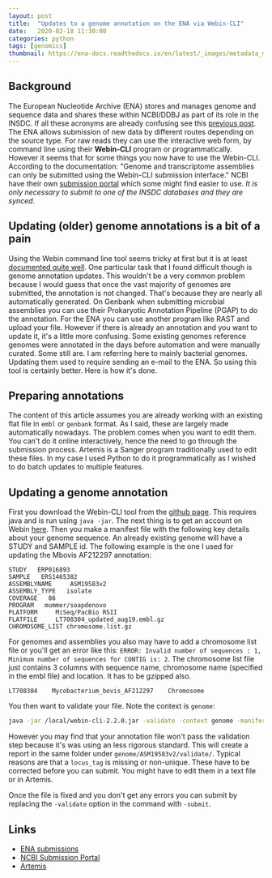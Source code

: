 ```yaml
---
layout: post
title:  "Updates to a genome annotation on the ENA via Webin-CLI"
date:   2020-02-18 11:30:00
categories: python
tags: [genomics]
thumbnail: https://ena-docs.readthedocs.io/en/latest/_images/metadata_model_sample.png
---
```


## Background

The European Nucleotide Archive (ENA) stores and manages genome and sequence data and shares these within NCBI/DDBJ as part of its role in the INSDC. If all these acronyms are already confusing see this [previous post](sequence-databases). The ENA allows submission of new data by different routes depending on the source type. For raw reads they can use the interactive web form, by command line using their **Webin-CLI** program or programmatically. However it seems that for some things you now have to use the Webin-CLI. According to the documentation: "Genome and transcriptome assemblies can only be submitted using the Webin-CLI submission interface." NCBI have their own [submission portal](https://submit.ncbi.nlm.nih.gov/) which some might find easier to use. _It is only necessary to submit to one of the INSDC databases and they are synced._

## Updating (older) genome annotations is a bit of a pain

Using the Webin command line tool seems tricky at first but it is at least [documented quite well](https://ena-docs.readthedocs.io/). One particular task that I found difficult though is genome annotation updates. This wouldn't be a very common problem because I would guess that once the vast majority of genomes are submitted, the annotation is not changed. That's because they are nearly all automatically generated. On Genbank when submitting microbial assemblies you can use their Prokaryotic Annotation Pipeline (PGAP) to do the annotation. For the ENA you can use another program like RAST and upload your file. However if there is already an annotation and you want to update it, it's a little more confusing. Some existing genomes reference genomes were annotated in the days before automation and were manually curated. Some still are. I am referring here to mainly bacterial genomes. Updating them used to require sending an e-mail to the ENA. So using this tool is certainly better. Here is how it's done.

## Preparing annotations

The content of this article assumes you are already working with an existing flat file in `embl` or `genbank` format. As I said, these are largely made automatically nowadays. The problem comes when you want to edit them. You can't do it online interactively, hence the need to go through the submission process. Artemis is a Sanger program traditionally used to edit these files. In my case I used Python to do it programmatically as I wished to do batch updates to multiple features.

## Updating a genome annotation

 First you download the Webin-CLI tool from the [github page](https://github.com/enasequence/webin-cli/releases). This requires java and is run using `java -jar`. The next thing is to get an account on Webin [here](https://www.ebi.ac.uk/ena/submit/sra/#home). Then you make a manifest file with the following key details about your genome sequence. An already existing genome will have a STUDY and SAMPLE id. The following example is the one I used for updating the Mbovis AF212297 annotation:

```
STUDY   ERP016893
SAMPLE   ERS1465382
ASSEMBLYNAME     ASM19583v2
ASSEMBLY_TYPE   isolate
COVERAGE   86
PROGRAM   mummer/soapdenovo
PLATFORM     MiSeq/PacBio RSII
FLATFILE	 LT708304_updated_aug19.embl.gz
CHROMOSOME_LIST	chromosome.list.gz
```

For genomes and assemblies you also may have to add a chromosome list file or you'll get an error like this: `ERROR: Invalid number of sequences : 1, Minimum number of sequences for CONTIG is: 2`. The chromosome list file just contains 3 columns with sequence name, chromosome name (specified in the embl file) and location. It has to be gzipped also.

```
LT708304	Mycobacterium_bovis_AF212297	Chromosome
```

You then want to validate your file. Note the context is `genome`:

```bash
java -jar /local/webin-cli-2.2.0.jar -validate -context genome -manifest=submission.manifest -userName yourname -password ******
```

However you may find that your annotation file won't pass the validation step because it's was using an less rigorous standard. This will create a report in the same folder under `genome/ASM19583v2/validate/`. Typical reasons are that a `locus_tag` is missing or non-unique. These have to be corrected before you can submit. You might have to edit them in a text file or in Artemis.

Once the file is fixed and you don't get any errors you can submit by replacing the `-validate` option in the command with `-submit`.

## Links

* [ENA submissions](https://ena-docs.readthedocs.io/)
* [NCBI Submission Portal](https://submit.ncbi.nlm.nih.gov/)
* [Artemis](https://www.sanger.ac.uk/science/tools/artemis)
